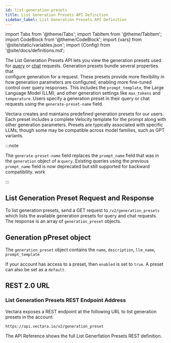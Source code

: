 ```yaml
---
id: list-generation-presets
title: List Generation Presets API Definition
sidebar_label: List Generation Presets API Definition
---
```


import Tabs from '@theme/Tabs';
import TabItem from '@theme/TabItem';
import CodeBlock from '@theme/CodeBlock';
import {vars} from '@site/static/variables.json';
import {Config} from '@site/docs/definitions.md';

The List Generation Presets API lets you view the generation presets used for 
[query](/docs/api-reference/search-apis/search) or [chat](/docs/api-reference/chat-apis/create-chat) requests. Generation presets bundle several properties that  
configure generation for a request. These presets provide more flexibility in 
how generation parameters are configured, enabling more fine-tuned control 
over query responses. This includes the `prompt_template`, the Large Language 
Model (LLM), and other generation settings like `max_tokens` and `temperature`. 
Users specify a generation preset in their query or chat requests using the 
`generate-preset-name` field.

Vectara creates and maintains predefined generation presets for our users. Each 
preset includes a complete Velocity template for the prompt along with other 
generation parameters. Presets are typically associated with specific LLMs, 
though some may be compatible across model families, such as GPT variants.

:::note

The `generate-preset-name` field replaces the `prompt_name` field that was in the 
`generation` object of a `query`. Existing queries using the previous 
`prompt_name` field is now deprecated but still supported for backward 
compatibility. 
work

:::

## List Generation Preset Request and Response

To list generation presets, send a GET request to `/v2/generation_presets` which 
lists the available generation presets for query and chat requests. The 
response is an array of `generation_preset` objects.

## Generation pPreset object

The `generation_preset` object contains the `name`, `description`, `llm_name`, 
`prompt_template`

If your account has access to a preset, then `enabled` is set to `true`. A preset 
can also be set as a `default`.


## REST 2.0 URL

### List Generation Presets REST Endpoint Address

Vectara exposes a REST endpoint at the following URL to list generation 
presets in the account:

```
https://api.vectara.io/v2/generation_preset
```

The API Reference shows the full List Generfation Presets REST definition.
